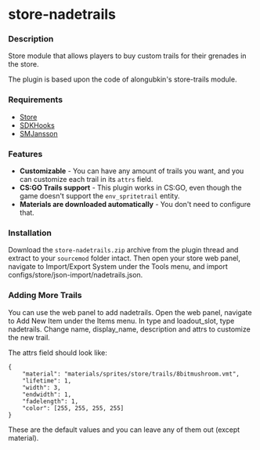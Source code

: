 store-nadetrails
============

### Description
Store module that allows players to buy custom trails for their grenades in the store.

The plugin is based upon the code of alongubkin's store-trails module.

### Requirements

* [Store](https://forums.alliedmods.net/showthread.php?t=207157)
* [SDKHooks](http://forums.alliedmods.net/showthread.php?t=106748) 
* [SMJansson](https://forums.alliedmods.net/showthread.php?t=184604)

### Features

* **Customizable** - You can have any amount of trails you want, and you can customize each trail in its `attrs` field.
* **CS:GO Trails support** - This plugin works in CS:GO, even though the game doesn't support the `env_spritetrail` entity.
* **Materials are downloaded automatically** - You don't need to configure that.

### Installation

Download the `store-nadetrails.zip` archive from the plugin thread and extract to your `sourcemod` folder intact. Then open your store web panel, navigate to Import/Export System under the Tools menu, and import configs/store/json-import/nadetrails.json.

### Adding More Trails

You can use the web panel to add nadetrails. Open the web panel, navigate to Add New Item under the Items menu. In type and loadout_slot, type nadetrails. Change name, display_name, description and attrs to customize the new trail. 

The attrs field should look like:

    {
        "material": "materials/sprites/store/trails/8bitmushroom.vmt",
        "lifetime": 1,
        "width": 3,
        "endwidth": 1,
        "fadelength": 1,
        "color": [255, 255, 255, 255]
    }

These are the default values and you can leave any of them out (except material).